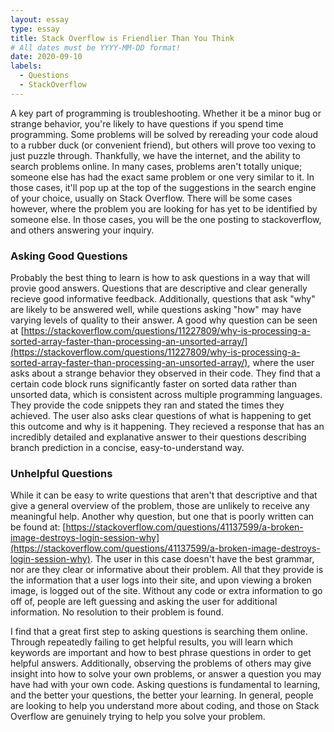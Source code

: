 ```yaml
---
layout: essay
type: essay
title: Stack Overflow is Friendlier Than You Think
# All dates must be YYYY-MM-DD format!
date: 2020-09-10
labels:
  - Questions
  - StackOverflow
---
```


A key part of programming is troubleshooting. Whether it be a minor bug or strange behavior, you're likely to have questions if you spend time programming. Some problems will be solved by rereading your code aloud to a rubber duck (or convenient friend), but others will prove too vexing to just puzzle through. Thankfully, we have the internet, and the ability to search problems online. In many cases, problems aren't totally unique; someone else has had the exact same problem or one very similar to it. In those cases, it'll pop up at the top of the suggestions in the search engine of your choice, usually on Stack Overflow. There will be some cases however, where the problem you are looking for has yet to be identified by someone else. In those cases, you will be the one posting to stackoverflow, and others answering your inquiry.

### Asking Good Questions

Probably the best thing to learn is how to ask questions in a way that will provie good answers. Questions that are descriptive and clear generally recieve good informative feedback. Additionally, questions that ask "why" are likely to be answered well, while questions asking "how" may have varying levels of quality to their answer. A good why question can be seen at [https://stackoverflow.com/questions/11227809/why-is-processing-a-sorted-array-faster-than-processing-an-unsorted-array/](https://stackoverflow.com/questions/11227809/why-is-processing-a-sorted-array-faster-than-processing-an-unsorted-array/), where the user asks about a strange behavior they observed in their code. They find that a certain code block runs significantly faster on sorted data rather than unsorted data, which is consistent across multiple programming languages. They provide the code snippets they ran and stated the times they achieved. The user also asks clear questions of what is happening to get this outcome and why is it happening. They recieved a response that has an incredibly detailed and explanative answer to their questions describing branch prediction in a concise, easy-to-understand way. 

### Unhelpful Questions

While it can be easy to write questions that aren't that descriptive and that give a general overview of the problem, those are unlikely to receive any meaningful help. Another why question, but one that is poorly written can be found at: [https://stackoverflow.com/questions/41137599/a-broken-image-destroys-login-session-why](https://stackoverflow.com/questions/41137599/a-broken-image-destroys-login-session-why). The user in this case doesn't have the best grammar, nor are they clear or informative about their problem. All that they provide is the information that a user logs into their site, and upon viewing a broken image, is logged out of the site. Without any code or extra information to go off of, people are left guessing and asking the user for additional information. No resolution to their problem is found.

I find that a great first step to asking questions is searching them online. Through repeatedly failing to get helpful results, you will learn which keywords are important and how to best phrase questions in order to get helpful answers. Additionally, observing the problems of others may give insight into how to solve your own problems, or answer a question you may have had with your own code. Asking questions is fundamental to learning, and the better your questions, the better your learning. In general, people are looking to help you understand more about coding, and those on Stack Overflow are genuinely trying to help you solve your problem. 
